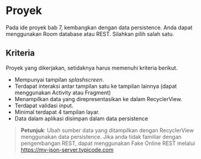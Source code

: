 # Proyek

Pada ide proyek bab 7, kembangkan dengan data persistence. Anda dapat
menggunakan Room database atau REST. Silahkan pilih salah satu.

## Kriteria

Proyek yang dikerjakan, setidaknya harus memenuhi kriteria berikut.

- Mempunyai tampilan *splashscreen*.
- Terdapat interaksi antar tampilan satu ke tampilan lainnya (dapat menggunakan
 Activity atau Fragment)
- Menampilkan data yang direpresentasikan ke dalam RecyclerView.
- Terdapat validasi input.
- Minimal terdapat 4 tampilan layar.
- Data dalam aplikasi disimpan dalam data persistence

> **Petunjuk**: Ubah sumber data yang ditampilkan dengan RecyclerView menggunakan
> data persistence. Jika anda tidak familiar dengan pengembangan REST, dapat
> menggunakan Fake Online REST melalui https://my-json-server.typicode.com
